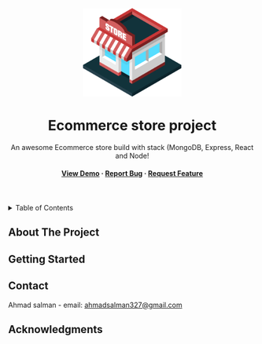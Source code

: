 ## <a name="readme-top"></a>

<div align="center">
<img src= "assets/logo.png" width="200" alt ="logo">
 <h1> <h1>Ecommerce store project  </h1>
</h1>
   <p>
    An awesome Ecommerce store build with  stack  (MongoDB, Express, React and Node! 
  </p>
  
<h4>
    <a href="https://google.com">View Demo</a>
  <span> · </span>
    <a href="https://github.com/aldrek/Store/issues/">Report Bug</a>
  <span> · </span>
    <a href="https://github.com/aldrek/Store/issues/">Request Feature</a>
  </h4>

</div>

<br>
<br>
<!-- TABLE OF CONTENTS -->
<details>
  <summary>Table of Contents</summary>
  <ol>
    <li>
      <a href="#about-the-project">About The Project</a>
    </li>
    <li>
      <a href="#getting-started">Getting Started</a>
    </li>
    <li><a href="#contact">Contact</a></li>
    <li><a href="#acknowledgments">Acknowledgments</a></li>
  </ol>
</details>

<!-- ABOUT THE PROJECT -->

## About The Project

## Getting Started

<!-- CONTACT -->

## Contact

Ahmad salman - email: ahmadsalman327@gmail.com

<!-- ACKNOWLEDGMENTS -->

## Acknowledgments
